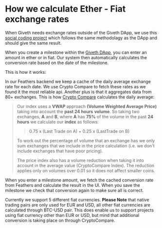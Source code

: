 # How we calculate Ether - Fiat exchange rates

When Giveth needs exchange rates outside of the Giveth DApp, we use this [social coding project](https://giveth.github.io/xchange-rates/) which follows the same methodolagy as the DApp and should give the same result.

When you create a milestone within the [Giveth DApp](https://alpha.giveth.io), you can enter an amount in ether or in fiat. Our system then automatically calculates the conversion rate based on the date of the milestone. 

This is how it works:

In our Feathers backend we keep a cache of the daily average exchange rate for each date. We use Crypto Compare to fetch these rates as we found it the most reliable api. Another plus is that it aggregates data from 80+ exchanges. This is how [Crypto Compare](https://www.cryptocompare.com/api/#-api-data-price) calculates the daily average:

> Our index uses a  **VWAP**  approach  **(Volume Weighted Average
> Price)**  taking into account the **past 24 hours**  **volume**. So
> taking two exchanges,  **A**  and  **B**, where  **A**  has  **75%** 
> of the volume in the past  **24 hours**  we calculate our  **index** 
> as follows:
> 
> > 0.75 x (Last Trade on A) + 0.25 x (LastTrade on B)
> 
> To work out the percentage of volume that an exchange has we only sum
> exchanges that we include in the price calculation (i.e. we don't
> include exchanges that have poor pricing).
> 
> The price index also has a volume reduction when taking it into
> account in the average value (CryptoCompare Index). The reduction
> applies only on volumes over 0.01 so it does not affect smaller coins.

When you enter a milestone amount, we fetch the cached conversion rate from Feathers and calculate the result in the UI. When you save the milestone we check that conversion again to make sure all is correct.

Currently we support 5 different fiat currencies. **Please Note** that native trading pairs are only used for EUR and USD, all other fiat currencies are calculated through BTC-USD pair. This does enable us to support projects using fiat currency other than EUR or USD, but mind that additional conversion is taking place on through CryptoCompare.
